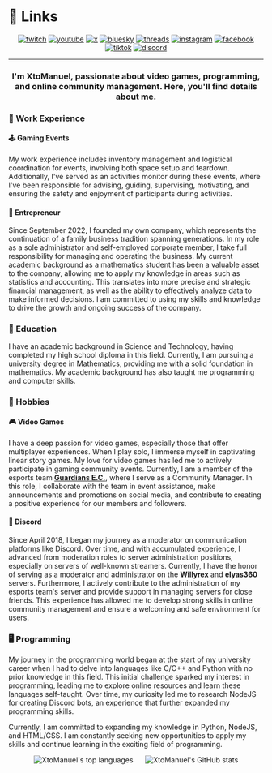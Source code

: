 # :link: Links

<div align="center">

[![twitch](https://img.shields.io/badge/Twitch-xtomanuel-blueviolet?style=for-the-badge&logo=twitch)](https://www.twitch.tv/xtomanuel)
[![youtube](https://img.shields.io/badge/YouTube-@XtoManuel__-red?style=for-the-badge&logo=youtube)](https://www.youtube.com/@XtoManuel_)
[![x](https://img.shields.io/badge/X-@XtoManuel__-black?style=for-the-badge&logo=x)](https://www.x.com/XtoManuel_)
[![bluesky](https://img.shields.io/badge/BlueSky-@xtomanuel.bsky.social-blue?style=for-the-badge&logo=bluesky)](https://bsky.app/profile/xtomanuel.bsky.social)
[![threads](https://img.shields.io/badge/Threads-@xtomanuel-black?style=for-the-badge&logo=threads)](https://www.threads.net/@xtomanuel)
[![instagram](https://img.shields.io/badge/Instagram-@xtomanuel-brown?style=for-the-badge&logo=instagram)](https://instagram.com/xtomanuel)
[![facebook](https://img.shields.io/badge/Facebook-@XtoManuel-blue?style=for-the-badge&logo=facebook)](https://facebook.com/XtoManuel)
[![tiktok](https://img.shields.io/badge/TikTok-@xtomanuel-black?style=for-the-badge&logo=tiktok)](https://www.tiktok.com/@xtomanuel)
[![discord](https://img.shields.io/badge/Discord-xtomanuel-mediumslateblue?style=for-the-badge&logo=discord)](https://discord.com/users/331748715050172417)

</div>

___

<h3 align="center">I'm XtoManuel, passionate about video games, programming, and online community management. Here, you'll find details about me.</h3>

### :briefcase: Work Experience

#### :joystick: Gaming Events

My work experience includes inventory management and logistical coordination for events, involving both space setup and teardown. Additionally, I've served as an activities monitor during these events, where I've been responsible for advising, guiding, supervising, motivating, and ensuring the safety and enjoyment of participants during activities.

#### :office: Entrepreneur

Since September 2022, I founded my own company, which represents the continuation of a family business tradition spanning generations. In my role as a sole administrator and self-employed corporate member, I take full responsibility for managing and operating the business. My current academic background as a mathematics student has been a valuable asset to the company, allowing me to apply my knowledge in areas such as statistics and accounting. This translates into more precise and strategic financial management, as well as the ability to effectively analyze data to make informed decisions. I am committed to using my skills and knowledge to drive the growth and ongoing success of the company.

### :school: Education

I have an academic background in Science and Technology, having completed my high school diploma in this field. Currently, I am pursuing a university degree in Mathematics, providing me with a solid foundation in mathematics. My academic background has also taught me programming and computer skills.

### :game_die: Hobbies

#### :video_game: Video Games

I have a deep passion for video games, especially those that offer multiplayer experiences. When I play solo, I immerse myself in captivating linear story games. My love for video games has led me to actively participate in gaming community events. Currently, I am a member of the esports team **[Guardians E.C.](https://discord.gg/e5c4CfWwdY 'Discord Link')**, where I serve as a Community Manager. In this role, I collaborate with the team in event assistance, make announcements and promotions on social media, and contribute to creating a positive experience for our members and followers.

#### :speech_balloon: Discord

Since April 2018, I began my journey as a moderator on communication platforms like Discord. Over time, and with accumulated experience, I advanced from moderation roles to server administration positions, especially on servers of well-known streamers. Currently, I have the honor of serving as a moderator and administrator on the **[Willyrex](https://discord.gg/willyrex 'Discord Link')** and **[elyas360](https://discord.gg/elyas360 'Discord Link')** servers. Furthermore, I actively contribute to the administration of my esports team's server and provide support in managing servers for close friends. This experience has allowed me to develop strong skills in online community management and ensure a welcoming and safe environment for users.

### :desktop_computer: Programming

My journey in the programming world began at the start of my university career when I had to delve into languages like C/C++ and Python with no prior knowledge in this field. This initial challenge sparked my interest in programming, leading me to explore online resources and learn these languages self-taught. Over time, my curiosity led me to research NodeJS for creating Discord bots, an experience that further expanded my programming skills.

Currently, I am committed to expanding my knowledge in Python, NodeJS, and HTML/CSS. I am constantly seeking new opportunities to apply my skills and continue learning in the exciting field of programming.

<div align="center">
<img alt="XtoManuel's top languages" src="https://github-readme-stats-xtomanuel-projects.vercel.app/api/top-langs/?username=XtoManuel&layout=compact&theme=transparent">
&nbsp;&nbsp;&nbsp;&nbsp;
<img alt="XtoManuel's GitHub stats" src="https://github-readme-stats-xtomanuel-projects.vercel.app/api?username=XtoManuel&show_icons=true&theme=transparent">
</div>
